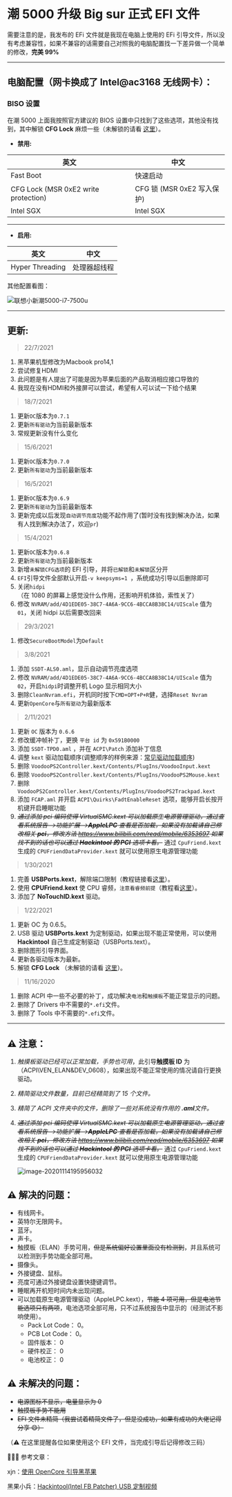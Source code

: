 # 潮 5000 升级 Big sur 正式 EFI 文件

需要注意的是，我发布的 EFi 文件就是我现在电脑上使用的 EFi 引导文件，所以没有考虑兼容性，如果不兼容的话需要自己对照我的电脑配置找一下差异做一个简单的修改，**完美 99%**

---

## **电脑配置（网卡换成了 Intel@ac3168 无线网卡）：**

### **BISO 设置**

在潮 5000 上面我按照官方建议的 BIOS 设置中只找到了这些选项，其他没有找到，其中解锁 **CFG Lock** 麻烦一些（未解锁的请看 [这里](https://blog.csdn.net/one_a_xiaobai/article/details/109705321)）。

- **禁用:**

| 英文                                 | 中文                       |
| ------------------------------------ | -------------------------- |
| Fast Boot                            | 快速启动                   |
| CFG Lock (MSR 0xE2 write protection) | CFG 锁 (MSR 0xE2 写入保护) |
| Intel SGX                            | Intel SGX                  |

---

- **启用:**

| 英文            | 中文         |
| --------------- | ------------ |
| Hyper Threading | 处理器超线程 |

其他配置看图：

![联想小新潮5000-i7-7500u](https://gitee.com/MasonsXu/cloudimg/raw/master/img/%E8%81%94%E6%83%B3%E5%B0%8F%E6%96%B0%E6%BD%AE5000-i7-7500u.jpg)

---

## **更新:**

> 22/7/2021

1. 黑苹果机型修改为Macbook pro14,1
2. 尝试修复HDMI
3. 此问题是有人提出了可能是因为苹果后面的产品取消相应接口导致的
4. 我现在没有HDMI和外接屏可以尝试，希望有人可以试一下给个结果

> 18/7/2021

1. 更新`OC`版本为`0.7.1`
2. 更新`所有驱动`为当前最新版本
3. 常规更新没有什么变化

> 15/6/2021

1. 更新`OC`版本为`0.7.0`
2. 更新`所有驱动`为当前最新版本

> 16/5/2021

1. 更新`OC`版本为`0.6.9`
2. 更新`所有驱动`为当前最新版本
3. 更新完成以后发现`自动调节亮度`功能不起作用了(暂时没有找到解决办法，如果有人找到解决办法了，欢迎`pr`)

> 15/4/2021

1. 更新`OC`版本为`0.6.8`
2. 更新`所有驱动`为当前最新版本
3. 新增`未解锁CFG选项`的 EFI 引导，并将`已解锁`和`未解锁`区分开
4. `EFI`引导文件全部默认开启`-v keepsyms=1 `，系统成功引导以后删除即可
5. 关闭`hidpi`（在 1080 的屏幕上感觉没什么作用，还影响开机体验，索性关了）
6. 修改 `NVRAM/add/4D1EDE05-38C7-4A6A-9CC6-4BCCA8B38C14/UIScale` 值为 `01`，关闭 hidpi 以后需要改回来

> 29/3/2021

1. 修改`SecureBootModel`为`Default`

> 3/8/2021

1. 添加 `SSDT-ALS0.aml`，显示自动调节亮度选项
2. 修改 `NVRAM/add/4D1EDE05-38C7-4A6A-9CC6-4BCCA8B38C14/UIScale` 值为 `02`，开启`hidpi`时调整开机 Logo 显示相同大小
3. 删除`CleanNvram.efi`，开机同时按下`CMD+OPT+P+R`健，选择`Reset Nvram`
4. 更新`OpenCore`与`所有驱动`为最新版本

> 2/11/2021

1. 更新 `OC` 版本为 `0.6.6`
2. 修改缓冲帧补丁，更换 `平台 id` 为 `0x591B0000`
3. 添加 `SSDT-TPD0.aml` ，并在 `ACPI\Patch` 添加补丁信息
4. 调整 `kext` 驱动加载顺序(调整顺序的样例来源：[常见驱动加载顺序](https://github.com/daliansky/OC-little/tree/master/%E5%B8%B8%E8%A7%81%E9%A9%B1%E5%8A%A8%E5%8A%A0%E8%BD%BD%E9%A1%BA%E5%BA%8F))
5. 删除 `VoodooPS2Controller.kext/Contents/PlugIns/VoodooInput.kext`
6. 删除 `VoodooPS2Controller.kext/Contents/PlugIns/VoodooPS2Mouse.kext`
7. 删除 `VoodooPS2Controller.kext/Contents/PlugIns/VoodooPS2Trackpad.kext`
8. 添加 `FCAP.aml` 并开启 `ACPI\Quirks\FadtEnableReset` 选项，能够开启长按开机键开启睡眠功能
9. ~~_通过添加 pci 编码使得 VirtualSMC.kext 可以加载原生电源管理驱动，通过查看系统报告—>功能扩展—>**AppleLPC** 查看是否加载，如果没有加载请自己修改相关 **pci**，修改方法 https://www.bilibili.com/read/mobile/6353697 如果找不到的话也可以通过 **Hackintool 的 PCI** 选项卡看。_~~ 通过 `CpuFriend.kext` 生成的 `CPUFriendDataProvider.kext` 就可以使用原生电源管理功能

> 1/30/2021

1. 完善 **USBPorts.kext**，解除端口限制（教程链接看[这里](https://blog.daliansky.net/Intel-FB-Patcher-USB-Custom-Video.html)）。
2. 使用 **CPUFriend.kext** 使 CPU 睿频，`注意看睿频前提`（教程看[这里](https://blog.xjn819.com/post/opencore-guide.html#4-0-OpenCore-进阶)）。
3. 添加了 **NoTouchID.kext** 驱动。

> 1/22/2021

1. 更新 OC 为 0.6.5。
2. USB 驱动 **USBPorts.kext** 为定制驱动，如果出现不能正常使用，可以使用 **Hackintool** 自己生成定制驱动（USBPorts.text）。
3. 删除图形引导界面。
4. 更新各驱动版本为最新。
5. 解锁 **CFG Lock** （未解锁的请看 [这里](https://blog.csdn.net/one_a_xiaobai/article/details/109705321)）。

> 11/16/2020

1. 删除 ACPI 中一些不必要的补丁，成功解决`电池`和`触摸板`不能正常显示的问题。
2. 删除了 Drivers 中不需要的`*.efi`文件。
3. 删除了 Tools 中不需要的`*.efi`文件。

---

## ⚠️ 注意：

1. _触摸板驱动已经可以正常加载，手势也可用_，此引导**触摸板 ID** 为（ACPI\VEN_ELAN&DEV_0608），如果出现不能正常使用的情况请自行更换驱动。

2. _精简驱动文件数量，目前已经精简到了 15 个文件。_

3. _精简了 ACPI 文件夹中的文件，删除了一些对系统没有作用的 **.aml**文件。_

4. ~~_通过添加 pci 编码使得 VirtualSMC.kext 可以加载原生电源管理驱动，通过查看系统报告—>功能扩展—>**AppleLPC** 查看是否加载，如果没有加载请自己修改相关 **pci**，修改方法 https://www.bilibili.com/read/mobile/6353697 如果找不到的话也可以通过 **Hackintool 的 PCI** 选项卡看。_~~ 通过 `CpuFriend.kext` 生成的 `CPUFriendDataProvider.kext` 就可以使用原生电源管理功能

   <img src="https://gitee.com/masonsxu/cloudimg/raw/master//img/image-20201114195956032.png" alt="image-20201114195956032"  />

## ⚠️ 解决的问题：

- 有线网卡。
- 英特尔无限网卡。
- 蓝牙。
- 声卡。
- 触摸板（ELAN）手势可用，~~但是系统偏好设置里面没有检测到~~，并且系统可以检测到手势功能全部可用。
- 摄像头。
- 外接键盘、鼠标。
- 亮度可通过外接键盘设置快捷键调节。
- 睡眠再开机短时间内未出现问题。
- 可以加载原生电源管理驱动（AppleLPC.kext），~~节能 4 项可用，但是电池节能选项只有两项~~，电池选项全部可用，只不过系统报告中显示的（经测试不影响使用）。
  - Pack Lot Code： 0。
  - PCB Lot Code： 0。
  - 固件版本： 0
  - 硬件校正： 0
  - 电池校正： 0

## ⚠️ 未解决的问题：

- ~~电源图标不显示，电量显示为 0~~
- ~~触摸板手势不能用~~
- ~~EFI 文件未精简（我尝试着精简文件了，但是没成功，如果有成功的大佬记得分享 😄）~~

（⚠️ 在这里提醒各位如果使用这个 EFI 文件，当完成引导后记得修改三码）

🎉🎉🎉 参考文章：

xjn：[使用 OpenCore 引导黑苹果](https://blog.xjn819.com/post/opencore-guide.html)

黑果小兵：[Hackintool(Intel FB Patcher) USB 定制视频](https://www.bilibili.com/video/BV1xt411k79A)
